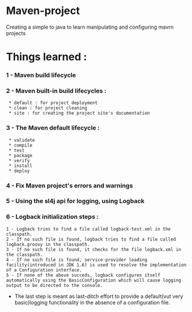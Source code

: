 # Maven-project
Creating a simple to java to learn manipulating and configuring mavrn projects

# Things learned :
### 1 - Maven build lifecycle
### 2 - Maven built-in build lifecycles :   
     * default : for project deployment
     * clean : for project cleaning
     * site : for creating the project site's documentation
### 3 - The Maven default lifecycle :
     * validate
     * compile
     * test
     * package
     * verify
     * install
     * deploy
### 4 - Fix Maven project's errors and warnings
### 5 - Using the sl4j api for logging, using Logback
### 6 - Logback initialization steps :
    1 - Logback tries to find a file called logback-test.xml in the classpath.
    2 - If no such file is found, logback tries to find a file called logback.groovy in the classpath.
    3 - If no such file is found, it checks for the file logback.xml in the classpath.
    4 - If no such file is found, service-provider loading facility(introduced in JDK 1.6) is used to resolve the implementation of a Configuration interface.
    5 - If none of the above succeds, logback configures itself automatically using the BasicConfiguration which will cause logging output to be directed to the console.
* The last step is meant as last-ditch effort to provide a default(vut very basic)logging functionality in the absence of a configuration file.
